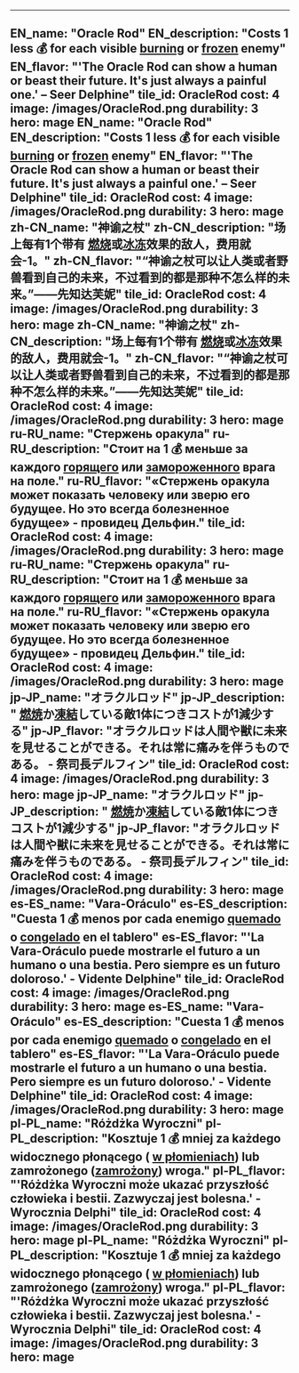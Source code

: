 ---

EN_name: "Oracle Rod"
EN_description: "Costs 1 less 💰 for each visible  <u>burning</u> or <u>frozen</u> enemy"
EN_flavor: "'The Oracle Rod can show a human or beast their future. It's just always a painful one.' – Seer Delphine"
tile_id: OracleRod
cost: 4
image: /images/OracleRod.png
durability: 3
hero: mage
EN_name: "Oracle Rod"
EN_description: "Costs 1 less 💰 for each visible  <u>burning</u> or <u>frozen</u> enemy"
EN_flavor: "'The Oracle Rod can show a human or beast their future. It's just always a painful one.' – Seer Delphine"
tile_id: OracleRod
cost: 4
image: /images/OracleRod.png
durability: 3
hero: mage
zh-CN_name: "神谕之杖"
zh-CN_description: "场上每有1个带有 <u>燃烧</u>或<u>冰冻</u>效果的敌人，费用就会-1。"
zh-CN_flavor: "“神谕之杖可以让人类或者野兽看到自己的未来，不过看到的都是那种不怎么样的未来。”——先知达芙妮"
tile_id: OracleRod
cost: 4
image: /images/OracleRod.png
durability: 3
hero: mage
zh-CN_name: "神谕之杖"
zh-CN_description: "场上每有1个带有 <u>燃烧</u>或<u>冰冻</u>效果的敌人，费用就会-1。"
zh-CN_flavor: "“神谕之杖可以让人类或者野兽看到自己的未来，不过看到的都是那种不怎么样的未来。”——先知达芙妮"
tile_id: OracleRod
cost: 4
image: /images/OracleRod.png
durability: 3
hero: mage
ru-RU_name: "Стержень оракула"
ru-RU_description: "Стоит на 1 💰 меньше за каждого  <u>горящего</u> или <u>замороженного</u> врага на поле."
ru-RU_flavor: "«Стержень оракула может показать человеку или зверю его будущее. Но это всегда болезненное будущее» - провидец Дельфин."
tile_id: OracleRod
cost: 4
image: /images/OracleRod.png
durability: 3
hero: mage
ru-RU_name: "Стержень оракула"
ru-RU_description: "Стоит на 1 💰 меньше за каждого  <u>горящего</u> или <u>замороженного</u> врага на поле."
ru-RU_flavor: "«Стержень оракула может показать человеку или зверю его будущее. Но это всегда болезненное будущее» - провидец Дельфин."
tile_id: OracleRod
cost: 4
image: /images/OracleRod.png
durability: 3
hero: mage
jp-JP_name: "オラクルロッド"
jp-JP_description: " <u>燃焼</u>か<u>凍結</u>している敵1体につきコストが1減少する"
jp-JP_flavor: "オラクルロッドは人間や獣に未来を見せることができる。それは常に痛みを伴うものである。 - 祭司長デルフィン"
tile_id: OracleRod
cost: 4
image: /images/OracleRod.png
durability: 3
hero: mage
jp-JP_name: "オラクルロッド"
jp-JP_description: " <u>燃焼</u>か<u>凍結</u>している敵1体につきコストが1減少する"
jp-JP_flavor: "オラクルロッドは人間や獣に未来を見せることができる。それは常に痛みを伴うものである。 - 祭司長デルフィン"
tile_id: OracleRod
cost: 4
image: /images/OracleRod.png
durability: 3
hero: mage
es-ES_name: "Vara-Oráculo"
es-ES_description: "Cuesta 1 💰 menos por cada enemigo  <u>quemado</u> o <u>congelado</u> en el tablero"
es-ES_flavor: "'La Vara-Oráculo puede mostrarle el futuro a un humano o una bestia. Pero siempre es un futuro doloroso.' - Vidente Delphine"
tile_id: OracleRod
cost: 4
image: /images/OracleRod.png
durability: 3
hero: mage
es-ES_name: "Vara-Oráculo"
es-ES_description: "Cuesta 1 💰 menos por cada enemigo  <u>quemado</u> o <u>congelado</u> en el tablero"
es-ES_flavor: "'La Vara-Oráculo puede mostrarle el futuro a un humano o una bestia. Pero siempre es un futuro doloroso.' - Vidente Delphine"
tile_id: OracleRod
cost: 4
image: /images/OracleRod.png
durability: 3
hero: mage
pl-PL_name: "Różdżka Wyroczni"
pl-PL_description: "Kosztuje 1 💰 mniej za każdego widocznego płonącego ( <u>w płomieniach</u>) lub zamrożonego (<u>zamrożony</u>) wroga."
pl-PL_flavor: "'Różdżka Wyroczni może ukazać przyszłość człowieka i bestii. Zazwyczaj jest bolesna.' - Wyrocznia Delphi"
tile_id: OracleRod
cost: 4
image: /images/OracleRod.png
durability: 3
hero: mage
pl-PL_name: "Różdżka Wyroczni"
pl-PL_description: "Kosztuje 1 💰 mniej za każdego widocznego płonącego ( <u>w płomieniach</u>) lub zamrożonego (<u>zamrożony</u>) wroga."
pl-PL_flavor: "'Różdżka Wyroczni może ukazać przyszłość człowieka i bestii. Zazwyczaj jest bolesna.' - Wyrocznia Delphi"
tile_id: OracleRod
cost: 4
image: /images/OracleRod.png
durability: 3
hero: mage
---
